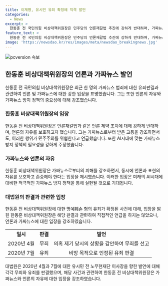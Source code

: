 ```yaml
---
title: 이재명, 유시민 유죄 확정에 직격 발언
categories:
  - News
excerpt: >
  한동훈 전 국민의힘 비상대책위원장은 민주당의 언론재갈법 추진에 강하게 반대하며, 가짜뉴스의 피해자로서 그 고통을 이해하나 언론을 협박하는 것은 민주주의를 위협한다고 강조했습니다. 유시민 전 노무현재단 이사장의 가짜뉴스 범죄에 대한 유죄판결을 언급하며, AI시대의 가짜뉴스 방지 정책 필요성을 강조했습니다. 대법원은 유시민 전 이사장에게 명예훼손 혐의로 벌금 5백만 원을 확정한 사안과 관련하여 판결을 내렸습니다.
feature_text: >
  한동훈 전 국민의힘 비상대책위원장은 민주당의 언론재갈법 추진에 강하게 반대하며, 가짜뉴스의 피해자로서 그 고통을 이해하나 언론을 협박하는 것은 민주주의를 위협한다고 강조했습니다. 유시민 전 노무현재단 이사장의 가짜뉴스 범죄에 대한 유죄판결을 언급하며, AI시대의 가짜뉴스 방지 정책 필요성을 강조했습니다. 대법원은 유시민 전 이사장에게 명예훼손 혐의로 벌금 5백만 원을 확정한 사안과 관련하여 판결을 내렸습니다.
image: 'https://newsdao.kr/res/images/meta/newsdao_breakingnews.jpg'
---
```


<p><img src="https://newsdao.kr/res/images/meta/newsdao_breakingnews.jpg" alt="pcversion 속보" /></p>

<h2 data-ke-size="size26">한동훈 비상대책위원장의 언론과 가짜뉴스 발언</h2>

<p data-ke-size="size16">한동훈 전 국민의힘 비상대책위원장은 최근 한 명의 가짜뉴스 범죄에 대한 유죄판결과 관련하여 언론 및 가짜뉴스에 대한 강한 입장을 표명했습니다. 그는 또한 언론의 자유와 가짜뉴스 방지 정책의 중요성에 대해 강조했습니다.</p>

<h3>한동훈 비상대책위원장의 입장</h3>

<p data-ke-size="size16">한동훈 전 비상대책위원장은 언론재갈법과 같은 언론 제약 조치에 대해 강하게 반대하며, 언론의 자유를 보호하고자 했습니다. 그는 가짜뉴스로부터 받은 고통을 강조하면서도, 이러한 행위가 민주주의를 위협한다고 언급했습니다. 또한 AI시대에 맞는 가짜뉴스 방지 정책의 필요성을 강하게 주장했습니다.</p>

<h3>가짜뉴스와 언론의 자유</h3>

<p data-ke-size="size16">한동훈 비상대책위원장은 가짜뉴스로부터의 피해를 강조하면서, 동시에 언론과 표현의 자유를 보호하고 존중해야 한다는 입장을 제시했습니다. 이러한 입장은 미래의 AI시대에 대비한 적극적인 가짜뉴스 방지 정책을 통해 실현될 것으로 기대됩니다.</p>

<h3>대법원의 판결과 관련한 입장</h3>

<p data-ke-size="size16">한동훈 전 비상대책위원장에 대한 명예훼손 혐의 유죄가 확정된 사건에 대해, 입장을 밝힌 한동훈 비상대책위원장은 해당 판결과 관련하여 직접적인 언급을 하지는 않았으나, 언론과 가짜뉴스에 대한 입장을 강조하였습니다.</p>

<table>
  <tr>
    <td style="text-align: center; height: 17px;"><b>일시</b></td>
    <td style="text-align: center; height: 17px;"><b>판결</b></td>
    <td style="text-align: center; height: 17px;"><b>발언</b></td>
  </tr>
  <tr>
    <td style="text-align: center;">2020년 4월</td>
    <td style="text-align: center;">무죄</td>
    <td style="text-align: center;">의혹 제기 당시의 상황을 감안하여 무죄를 선고</td>
  </tr>
  <tr>
    <td style="text-align: center;">2020년 7월</td>
    <td style="text-align: center;">유죄</td>
    <td style="text-align: center;">비방 목적으로 인정된 유죄 판결</td>
  </tr>
</table>

<p data-ke-size="size16">대법원은 2020년 4월과 7월에 대한 유시민 전 노무현재단 이사장을 향한 발언에 대해 각각 무죄와 유죄를 판결했으며, 해당 사건과 관련하여 한동훈 전 비상대책위원장은 가짜뉴스와 언론의 자유에 대한 입장을 강조하였습니다.</p>

<p data-ke-size="size16">&nbsp;</p>

